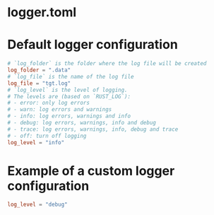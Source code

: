 # logger.toml

# Default logger configuration

```toml
# `log_folder` is the folder where the log file will be created
log_folder = ".data"
# `log_file` is the name of the log file
log_file = "tgt.log"
# `log_level` is the level of logging.
# The levels are (based on `RUST_LOG`):
# - error: only log errors
# - warn: log errors and warnings
# - info: log errors, warnings and info
# - debug: log errors, warnings, info and debug
# - trace: log errors, warnings, info, debug and trace
# - off: turn off logging
log_level = "info"
```

# Example of a custom logger configuration

```toml
log_level = "debug"
```
